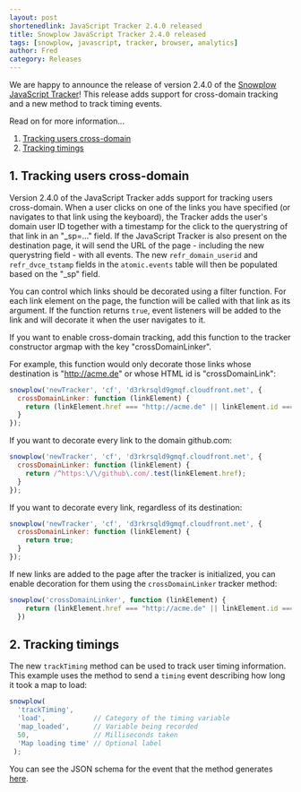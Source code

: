 ```yaml
---
layout: post
shortenedlink: JavaScript Tracker 2.4.0 released
title: Snowplow JavaScript Tracker 2.4.0 released
tags: [snowplow, javascript, tracker, browser, analytics]
author: Fred
category: Releases
---
```


We are happy to announce the release of version 2.4.0 of the [Snowplow JavaScript Tracker][release-240]! This release adds support for cross-domain tracking and a new method to track timing events.

Read on for more information...

1. [Tracking users cross-domain](/blog/2015/xx/xx/snowplow-javascript-tracker-2.4.0-released/#cross-domain)
1. [Tracking timings](/blog/2015/xx/xx/snowplow-javascript-tracker-2.4.0-released/#timing)

<!--more-->

<h2><a name="cross-domain">1. Tracking users cross-domain</a></h2>

Version 2.4.0 of the JavaScript Tracker adds support for tracking users cross-domain. When a user clicks on one of the links you have specified (or navigates to that link using the keyboard), the Tracker adds the user's domain user ID together with a timestamp for the click to the querystring of that link in an "_sp=..." field. If the JavaScript Tracker is also present on the destination page, it will send the URL of the page - including the new querystring field - with all events. The new `refr_domain_userid` and `refr_dvce_tstamp` fields in the `atomic.events` table will then be populated based on the "_sp" field.

You can control which links should be decorated using a filter function. For each link element on the page, the function will be called with that link as its argument. If the function returns `true`, event listeners will be added to the link and will decorate it when the user navigates to it.

If you want to enable cross-domain tracking, add this function to the tracker constructor argmap with the key "crossDomainLinker".

 For example, this function would only decorate those links whose destination is "http://acme.de" or whose HTML id is "crossDomainLink":

```javascript
snowplow('newTracker', 'cf', 'd3rkrsqld9gmqf.cloudfront.net', {
  crossDomainLinker: function (linkElement) {
    return (linkElement.href === "http://acme.de" || linkElement.id === "crossDomainLink");
  }
});
```

If you want to decorate every link to the domain github.com:

```javascript
snowplow('newTracker', 'cf', 'd3rkrsqld9gmqf.cloudfront.net', {
  crossDomainLinker: function (linkElement) {
    return /^https:\/\/github\.com/.test(linkElement.href);
  }
});
```

If you want to decorate every link, regardless of its destination:

```javascript
snowplow('newTracker', 'cf', 'd3rkrsqld9gmqf.cloudfront.net', {
  crossDomainLinker: function (linkElement) {
    return true;
  }
});
```

If new links are added to the page after the tracker is initialized, you can enable decoration for them using the `crossDomainLinker` tracker method:

```javascript
snowplow('crossDomainLinker', function (linkElement) {
    return (linkElement.href === "http://acme.de" || linkElement.id === "crossDomainLink");
  })
```

<h2><a name="timing">2. Tracking timings</a></h2>

The new `trackTiming` method can be used to track user timing information. This example uses the method to send a `timing` event describing how long it took a map to load:

```javascript
snowplow(
  'trackTiming',
  'load',            // Category of the timing variable
  'map_loaded',      // Variable being recorded
  50,                // Milliseconds taken
  'Map loading time' // Optional label
 );
```

You can see the JSON schema for the event that the method generates [here][timing-schema].

[release-240]: https://github.com/snowplow/snowplow-javascript-tracker/releases/tag/2.4.0
[timing-schema]: https://github.com/snowplow/iglu-central/blob/master/schemas/com.snowplowanalytics.snowplow/timing/jsonschema/1-0-0
